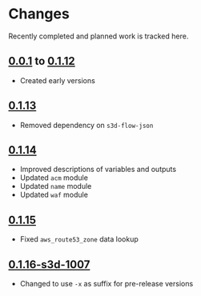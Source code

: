 # Changes
Recently completed and planned work is tracked here.

## [0.0.1](.) to [0.1.12](.)
- Created early versions

## [0.1.13](.)
- Removed dependency on `s3d-flow-json`

## [0.1.14](.)
- Improved descriptions of variables and outputs
- Updated `acm` module
- Updated `name` module
- Updated `waf` module

## [0.1.15](.)
- Fixed `aws_route53_zone` data lookup

## [0.1.16-s3d-1007](.)
- Changed to use `-x` as suffix for pre-release versions
